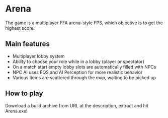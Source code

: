 # Arena
The game is a multiplayer FFA arena-style FPS, which objective is to get the highest score.

## Main features
- Multiplayer lobby system
- Ability to choose your role while in a lobby (player or spectator)
- On a match start empty lobby slots are automatically filled with NPCs
- NPC AI uses EQS and AI Perception for more realistic behavior
- Various items are scattered through the map, waiting to be picked up

## How to play
Download a build archive from URL at the description, extract and hit Arena.exe!

